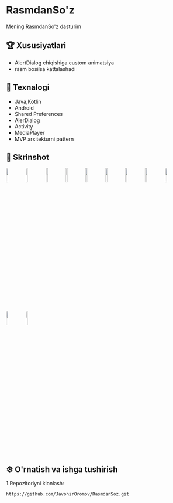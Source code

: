 # RasmdanSo'z

Mening RasmdanSo'z dasturim

## 🏆 Xususiyatlari

- AlertDialog chiqishiga custom animatsiya
- rasm bosilsa kattalashadi

## 🚀 Texnalogi

- Java,Kotlin
- Android
- Shared Preferences
- AlerDialog
- Activity
- MediaPlayer
- MVP arxitekturni pattern

## 📸 Skrinshot
<p float="left">
  <img src="https://drive.google.com/uc?export=view&id=1Y3m5vaeEZsK1xe5BYY7kwNaYRcYfEZn0" width="10%" />
  <img src="https://drive.google.com/uc?export=view&id=1PO9rSEllvi1r97rJpsfLIgMRlAlGhmSa" width="10%" />
  <img src="https://drive.google.com/uc?export=view&id=1aIANmfexxVqytppD_dA3F1nfZa8ORHT2" width="10%" />
  <img src="https://drive.google.com/uc?export=view&id=1TMVXXW9q8qEXlke_kvoVd7lI9vX9LSk2" width="10%" />
   <img src="https://drive.google.com/uc?export=view&id=15FapoiYOy7_dNKfOxDglhpj14VfPMWun" width="10%" />
  <img src="https://drive.google.com/uc?export=view&id=1IlnWjjxJWC4eT690Z1tS0pekRwoIKbBP" width="10%" />
  <img src="https://drive.google.com/uc?export=view&id=168fihZ3CI72jDEMcAMHPyp_zIZ467Me7" width="10%" />
<img src="https://drive.google.com/uc?export=view&id=1OZ-F11D8gWfrSTDwEe7zECcNB2P4E66X" width="10%" />
   <img src="https://drive.google.com/uc?export=view&id=1y87nDSdhPqN68H8IPDqbnnnKwUNSi4lO" width="10%" />
  <img src="https://drive.google.com/uc?export=view&id=1p_aFnf42S49WMJkYgYWW0QpPfD64qsIm" width="10%" />
  <img src="https://drive.google.com/uc?export=view&id=1qtLOL04nB5YCBPubq8ISP1bdvi0q1YZs" width="10%" />
</p>

## ⚙️ O'rnatish va ishga tushirish

1.Repozitoriyni klonlash:

```bash
https://github.com/JavohirOromov/RasmdanSoz.git
